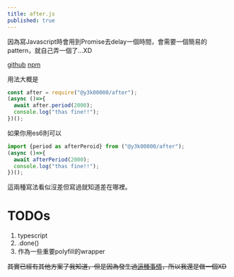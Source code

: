 ```yaml
---
title: after.js
published: true
---
```


因為寫Javascript時會用到Promise去delay一個時間，會需要一個簡易的pattern，就自己弄一個了...XD  
 
[github](https://github.com/y3k00000/after-js) [npm](https://www.npmjs.com/package/@y3k00000/after)
 
用法大概是

```js
const after = require("@y3k00000/after");  
(async ()=>{  
  await after.period(2000);  
  console.log("thas fine!!");  
})();
```
如果你用es6則可以
```js
import {period as afterPeroid} from ("@y3k00000/after");  
(async ()=>{  
  await afterPeriod(2000);  
  console.log("thas fine!!");  
})();
```

這兩種寫法看似沒差但寫過就知道差在哪裡。

# [](#header-3) TODOs

1. typescript
2. .done()
3. 作為一些重要polyfill的wrapper

~~其實已經有其他方案了我知道，但是因為發生過[這種事情](https://www.inside.com.tw/article/6041-how-one-programmer-broke-the-internet-by-deleting-a-tiny-piece-of-code)，所以我還是做一個XD~~

<!-- Text can be **bold**, _italic_, ~~strikethrough~~ or `keyword`.

[Link to another page](another-page).

There should be whitespace between paragraphs.

There should be whitespace between paragraphs. We recommend including a README, or a file with information about your project.

# [](#header-1)Header 1

This is a normal paragraph following a header. GitHub is a code hosting platform for version control and collaboration. It lets you and others work together on projects from anywhere.

## [](#header-2)Header 2

> This is a blockquote following a header.
>
> When something is important enough, you do it even if the odds are not in your favor.

### [](#header-3)Header 3

```js
// Javascript code with syntax highlighting.
var fun = function lang(l) {
  dateformat.i18n = require('./lang/' + l)
  return true;
}
```

```ruby
# Ruby code with syntax highlighting
GitHubPages::Dependencies.gems.each do |gem, version|
  s.add_dependency(gem, "= #{version}")
end
```

#### [](#header-4)Header 4

*   This is an unordered list following a header.
*   This is an unordered list following a header.
*   This is an unordered list following a header.

##### [](#header-5)Header 5

1.  This is an ordered list following a header.
2.  This is an ordered list following a header.
3.  This is an ordered list following a header.

###### [](#header-6)Header 6

| head1        | head two          | three |
|:-------------|:------------------|:------|
| ok           | good swedish fish | nice  |
| out of stock | good and plenty   | nice  |
| ok           | good `oreos`      | hmm   |
| ok           | good `zoute` drop | yumm  |

### There's a horizontal rule below this.

* * *

### Here is an unordered list:

*   Item foo
*   Item bar
*   Item baz
*   Item zip

### And an ordered list:

1.  Item one
1.  Item two
1.  Item three
1.  Item four

### And a nested list:

- level 1 item
  - level 2 item
  - level 2 item
    - level 3 item
    - level 3 item
- level 1 item
  - level 2 item
  - level 2 item
  - level 2 item
- level 1 item
  - level 2 item
  - level 2 item
- level 1 item

### Small image

![](https://assets-cdn.github.com/images/icons/emoji/octocat.png)

### Large image

![](https://guides.github.com/activities/hello-world/branching.png)


### Definition lists can be used with HTML syntax.

<dl>
<dt>Name</dt>
<dd>Godzilla</dd>
<dt>Born</dt>
<dd>1952</dd>
<dt>Birthplace</dt>
<dd>Japan</dd>
<dt>Color</dt>
<dd>Green</dd>
</dl>

```
Long, single-line code blocks should not wrap. They should horizontally scroll if they are too long. This line should be long enough to demonstrate this.
```

```
The final element.
```
-->